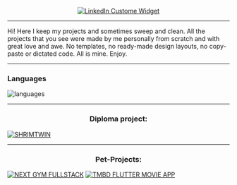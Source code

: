 
<p align="center">
 <a href="https://www.linkedin.com/in/ivan-kostin-limarkdl/">
          <img src="https://github.com/user-attachments/assets/58f2b8bc-c5b9-4008-b9f2-859f7f21e8fb"       alt="LinkedIn Custome Widget"
           >
        </a>
</p>



---
Hi! Here I keep my projects and sometimes sweep and clean. All the projects that you see were made by me personally from scratch and with great love and awe. No templates, no ready-made design layouts, no copy-paste or dictated code. All is mine. Enjoy.

---


### Languages

![languages](https://github.com/user-attachments/assets/94dd220b-6459-401e-a874-8338a8a7c4b8)


---
<h3 align="center">Diploma project:</h3>

[![SHRIMTWIN](https://github.com/user-attachments/assets/5637f68e-52df-48fb-a555-899c35272391)](https://github.com/limarkdl/shrim-twin)


---

<h3 align="center">Pet-Projects:</h3>


[![NEXT GYM FULLSTACK](https://github.com/limarkdl/limarkdl/assets/116545670/657f730a-44e7-4d5c-ad61-ef6d732a9187)](https://github.com/limarkdl/next-gym-fullstack)
[![TMBD FLUTTER MOVIE APP](https://github.com/limarkdl/limarkdl/assets/116545670/f626def7-6049-4755-9b83-269d0b4de513)](https://github.com/limarkdl/tmdb-flutter-movie-app)



